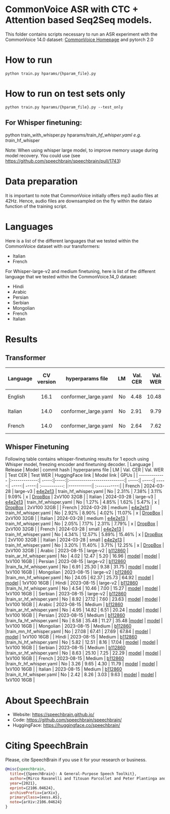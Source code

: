 # CommonVoice ASR with CTC + Attention based Seq2Seq models.
This folder contains scripts necessary to run an ASR experiment with the CommonVoice 14.0 dataset: [CommonVoice Homepage](https://commonvoice.mozilla.org/) and pytorch 2.0
# How to run
```shell
python train.py hparams/{hparam_file}.py
```

# How to run on test sets only
```shell
python train.py hparams/{hparam_file}.py --test_only
```
## For Whisper finetuning:

python train_with_whisper.py hparams/train_<locale>_hf_whisper.yaml e.g. train_<locale>_hf_whisper

Note: When using whisper large model, to improve memory usage during model recovery. You could use (see https://github.com/speechbrain/speechbrain/pull/1743)

# Data preparation
It is important to note that CommonVoice initially offers mp3 audio files at 42Hz. Hence, audio files are downsampled on the fly within the dataio function of the training script.

# Languages
Here is a list of the different languages that we tested within the CommonVoice dataset
with our transformers:
- Italian
- French

For Whisper-large-v2 and medium finetuning, here is list of the different language that we tested  within the CommonVoice.14_0 dataset:
- Hindi
- Arabic
- Persian
- Serbian
- Mongolian
- French
- Italian


# Results
## Transformer
| Language | CV version | hyperparams file |  LM | Val. CER | Val. WER | Test CER | Test WER | Hugging Face link |  Model link | GPUs |
| ------------- |:-------------:|:---------------------------:| -----:| -----:| -----:| -----:| -----:|:-----------:| :-----------:| :-----------:|
| English | 16.1 | conformer_large.yaml | No | 4.48 | 10.48 | 6.42 | 13.39 | - | [model](https://www.dropbox.com/scl/fo/3w24pxln0fjyofl6xbfv1/AJJqzWfCtGFFTRLwM3DeZG8?rlkey=wpzzhizreedptts64d2m9jq4u&st=xu5g9an8&dl=0) | 4xA40 46GB |
| Italian | 14.0 | conformer_large.yaml | No | 2.91 | 9.79 | 2.68 | 9.27 | - | [model](https://www.dropbox.com/scl/fo/tf44itp8f4icf2z5qlxpm/AIOYS_CMov5ss5Q9AonFEno?rlkey=xek5ikbhqoovcao31iniqimrr&dl=0) | 2xV100 32GB |
| French | 14.0 | conformer_large.yaml | No | 2.64 | 7.62 | 3.55 | 9.48 | - | [model](https://www.dropbox.com/scl/fo/y862nl95zoe4sj3347095/ACxmT3_uw1ScLoYs0DSbGRM?rlkey=q66dk13w5nu1lkphtdinnnigm&dl=0) | 2xV100 32GB |


## Whisper Finetuning
Following table contains whisper-finetuning results for 1 epoch using Whisper model, freezing encoder and finetuning decoder.
| Language | Release | Model | commit hash | hyperparams file | LM | Val. CER | Val. WER | Test CER | Test WER | HuggingFace link | Model link | GPUs |
| ------------- |:-------------:| -----:|-----:|:---------------------------:| -----:| -----:| -----:| -----:| -----:| :-----------: |:-----------:| :-----------:|
| French | 2024-03-28 | large-v3 | [e4e2e13](https://github.com/speechbrain/speechbrain/pull/2450/commits/e4e2e135e9edafc6a26fc9aa4df9a94eaf86de41) | train_hf_whisper.yaml | No | 2.31% | 7.38% | 3.11% | 9.09% | x | [DropBox](https://www.dropbox.com/scl/fo/erwh83bg2jbzf3bf8v6ur/AHmQ5i8uWRaieXCOe5DSRUk?rlkey=kjivz2hx3o1pi7wbzadjznpid&dl=0) | 2xV100 32GB |
| Italian | 2024-03-28 | large-v3 | [e4e2e13](https://github.com/speechbrain/speechbrain/pull/2450/commits/e4e2e135e9edafc6a26fc9aa4df9a94eaf86de41) | train_hf_whisper.yaml | No | 1.27% | 4.85% | 1.62% | 5.47% | x | [DropBox](https://www.dropbox.com/scl/fo/gtfo3qoz1ceg4xg0dfq1d/AIabz2J9NxkNAEbGF7rHCHU?rlkey=eokq2a2z07ke48scazqnn5v73&dl=0) | 2xV100 32GB |
| French | 2024-03-28 | medium | [e4e2e13](https://github.com/speechbrain/speechbrain/pull/2450/commits/e4e2e135e9edafc6a26fc9aa4df9a94eaf86de41) | train_hf_whisper.yaml | No | 2.92% | 8.90% | 4.02% | 11.07% | x | [DropBox](https://www.dropbox.com/scl/fo/72aiaflc9w6168rk9jv6u/AGIVW5ml74wZYED7HUFjX-U?rlkey=nz7eo6i6gbze7rwv8la6sxobx&dl=0) | 2xV100 32GB |
| Italian | 2024-03-28 | medium | [e4e2e13](https://github.com/speechbrain/speechbrain/pull/2450/commits/e4e2e135e9edafc6a26fc9aa4df9a94eaf86de41) | train_hf_whisper.yaml | No | 2.05% | 7.17% | 2.31% | 7.79% | x | [DropBox](https://www.dropbox.com/scl/fo/sso9k4n6hma9cub44oi2p/AKINkGK0XMCYND-JrMQh4LQ?rlkey=gywsgxle4k473z9c7tf4l1m7n&dl=0) | 2xV100 32GB |
| French | 2024-03-28 | small | [e4e2e13](https://github.com/speechbrain/speechbrain/pull/2450/commits/e4e2e135e9edafc6a26fc9aa4df9a94eaf86de41) | train_hf_whisper.yaml | No | 4.34% | 12.57% | 5.89% | 15.46% | x | [DropBox](https://www.dropbox.com/scl/fo/h8idsgzp8xz5vsupqv0q8/ACS13H9awYU2G7DeTcyxiV0?rlkey=bbqpx0lbf5aify6ib029g2gn0&dl=0) | 2xV100 32GB |
| Italian | 2024-03-28 | small | [e4e2e13](https://github.com/speechbrain/speechbrain/pull/2450/commits/e4e2e135e9edafc6a26fc9aa4df9a94eaf86de41) | train_hf_whisper.yaml | No | 3.20% | 11.40% | 3.71% | 12.25% | x | [DropBox](https://www.dropbox.com/scl/fo/o4objjm5c65c5hzy1vvk4/ABXA2V1Gy1GCg7FGS6Ty9yc?rlkey=4kbjmmljdznvureyxfip5tw8q&dl=0) | 2xV100 32GB |
| Arabic | 2023-08-15 | large-v2 | [b112860](https://github.com/speechbrain/speechbrain/pull/2254/commits/b1128604e040d43e80e9a3214c5116f34d5806db) | train_ar_hf_whisper.yaml | No | 4.02 | 12.47 | 5.20 | 16.96 | [model](https://huggingface.co/speechbrain/asr-whisper-large-v2-commonvoice-ar) | [model](https://www.dropbox.com/sh/45o3xkxdheksdfi/AAAs1zxCw76mcAbudYEonzg0a?dl=0) | 1xV100 16GB |
| Persian | 2023-08-15 | large-v2 | [b112860](https://github.com/speechbrain/speechbrain/pull/2254/commits/b1128604e040d43e80e9a3214c5116f34d5806db) |train_fa_hf_whisper.yaml | No | 6.91 | 25.30 | 9.38 | 31.75 | [model](https://huggingface.co/speechbrain/asr-whisper-large-v2-commonvoice-fa) | [model](https://www.dropbox.com/sh/a2vd6nn0icybdcz/AAC7z41jcheW1R9aNNK4-lHha?dl=0) | 1xV100 16GB |
| Mongolian | 2023-08-15 | large-v2 | [b112860](https://github.com/speechbrain/speechbrain/pull/2254/commits/b1128604e040d43e80e9a3214c5116f34d5806db) |train_mn_hf_whisper.yaml | No | 24.05 | 62.37 | 25.73 | 64.92 | [model](https://huggingface.co/speechbrain/asr-whisper-large-v2-commonvoice-mn) | [model](https://www.dropbox.com/sh/2t0srpb2nt2wst5/AACRJQCwooRaLxPoLkmTvKq8a?dl=0) | 1xV100 16GB |
| Hindi | 2023-08-15 | large-v2 | [b112860](https://github.com/speechbrain/speechbrain/pull/2254/commits/b1128604e040d43e80e9a3214c5116f34d5806db) |train_hi_hf_whisper.yaml | No | 4.54 | 10.46 | 7.00 | 15.27 | [model](https://huggingface.co/speechbrain/asr-whisper-large-v2-commonvoice-hi) | [model](https://www.dropbox.com/sh/qkcm86bzzb1y4sj/AABjA_ckw_hPwJCBzUiXLWrBa?dl=0) | 1xV100 16GB |
| Serbian | 2023-08-15 | large-v2 | [b112860](https://github.com/speechbrain/speechbrain/pull/2254/commits/b1128604e040d43e80e9a3214c5116f34d5806db) |train_sr_hf_whisper.yaml | No | 8.92 | 27.12 |  7.60 | 23.63 | [model](https://huggingface.co/speechbrain/asr-whisper-large-v2-commonvoice-sr) | [model](https://www.dropbox.com/sh/a798gw3k2ezerp5/AADz7UxvQRQDOH4DnCJ4J4dja?dl=0) | 1xV100 16GB |
| Arabic | 2023-08-15 | Medium | [b112860](https://github.com/speechbrain/speechbrain/pull/2254/commits/b1128604e040d43e80e9a3214c5116f34d5806db) |train_ar_hf_whisper.yaml | No | 4.95 | 14.82 | 6.51 | 20.24 | [model](https://huggingface.co/speechbrain/asr-whisper-medium-commonvoice-ar) | [model](https://www.dropbox.com/sh/0e4vtvbg6hf2e13/AAD-tfzCZGUrh85aeAeJj8I9a?dl=0) | 1xV100 16GB |
| Persian | 2023-08-15 | Medium | [b112860](https://github.com/speechbrain/speechbrain/pull/2254/commits/b1128604e040d43e80e9a3214c5116f34d5806db) |train_fa_hf_whisper.yaml | No | 8.58 | 35.48 | 11.27 | 35.48 |[model](https://huggingface.co/speechbrain/asr-whisper-medium-commonvoice-fa) | [model](https://www.dropbox.com/sh/w1urihacmtoulmi/AADMtK3qeAF5mLYk5LMHyiOra?dl=0) | 1xV100 16GB |
| Mongolian | 2023-08-15 | Medium | [b112860](https://github.com/speechbrain/speechbrain/pull/2254/commits/b1128604e040d43e80e9a3214c5116f34d5806db) |train_mn_hf_whisper.yaml | No |  27.08 |  67.41 | 27.69 | 67.84 | [model](https://huggingface.co/speechbrain/asr-whisper-medium-commonvoice-mn) | [model](https://www.dropbox.com/sh/6fbhmey7q1udykf/AAAiGObWTTe2cdXHt2Uv2VQXa?dl=0) | 1xV100 16GB |
| Hindi | 2023-08-15 | Medium | [b112860](https://github.com/speechbrain/speechbrain/pull/2254/commits/b1128604e040d43e80e9a3214c5116f34d5806db) |train_hi_hf_whisper.yaml | No | 5.82 | 12.51 | 8.16 | 17.04 | [model](https://huggingface.co/speechbrain/asr-whisper-medium-commonvoice-hi) | [model](https://www.dropbox.com/sh/z9vriyy3i6xqvif/AAB7ql-40yWTjKEQJiuhYUr5a?dl=0) | 1xV100 16GB |
| Serbian | 2023-08-15 | Medium | [b112860](https://github.com/speechbrain/speechbrain/pull/2254/commits/b1128604e040d43e80e9a3214c5116f34d5806db) |train_sr_hf_whisper.yaml | No | 8.63 | 25.10 |  7.25 | 22.29 | [model](https://huggingface.co/speechbrain/asr-whisper-medium-commonvoice-sr) | [model](https://www.dropbox.com/sh/5lhk230q45sd97z/AAD-U9b_Ws_vFPs-cazsbOY0a?dl=0) | 1xV100 16GB |
| French | 2023-08-15 | Medium | [b112860](https://github.com/speechbrain/speechbrain/pull/2254/commits/b1128604e040d43e80e9a3214c5116f34d5806db) |train_fr_hf_whisper.yaml | No | 3.26 | 9.65 | 4.30 | 11.79 | [model](https://huggingface.co/speechbrain/asr-whisper-medium-commonvoice-fr) | [model](https://www.dropbox.com/sh/7zlk07yxnslk4yy/AAANcI3EaG0ZFy6UrKk1Mm2Ga?dl=0) | 1xV100 16GB |
| Italian | 2023-08-15 | Medium | [b112860](https://github.com/speechbrain/speechbrain/pull/2254/mcommits/b1128604e040d43e80e9a3214c5116f34d5806db) |train_it_hf_whisper.yaml | No | 2.42 | 8.26 | 3.03 | 9.63 | [model](https://huggingface.co/speechbrain/asr-whisper-medium-commonvoice-it) | [model](https://www.dropbox.com/sh/u5tex3nvzzs5pex/AAD-J7cOBE_fNfBono8waTKCa?dl=0) | 1xV100 16GB |

# **About SpeechBrain**
- Website: https://speechbrain.github.io/
- Code: https://github.com/speechbrain/speechbrain/
- HuggingFace: https://huggingface.co/speechbrain/


# **Citing SpeechBrain**
Please, cite SpeechBrain if you use it for your research or business.

```bibtex
@misc{speechbrain,
  title={{SpeechBrain}: A General-Purpose Speech Toolkit},
  author={Mirco Ravanelli and Titouan Parcollet and Peter Plantinga and Aku Rouhe and Samuele Cornell and Loren Lugosch and Cem Subakan and Nauman Dawalatabad and Abdelwahab Heba and Jianyuan Zhong and Ju-Chieh Chou and Sung-Lin Yeh and Szu-Wei Fu and Chien-Feng Liao and Elena Rastorgueva and François Grondin and William Aris and Hwidong Na and Yan Gao and Renato De Mori and Yoshua Bengio},
  year={2021},
  eprint={2106.04624},
  archivePrefix={arXiv},
  primaryClass={eess.AS},
  note={arXiv:2106.04624}
}
```
